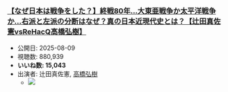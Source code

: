 ### [【なぜ日本は戦争をした？】終戦80年…大東亜戦争か太平洋戦争か…右派と左派の分断はなぜ？真の日本近現代史とは？【辻田真佐憲vsReHacQ高橋弘樹】](https://www.youtube.com/watch?v=TRuYLYqTUDU)
-   公開日: 2025-08-09
-   視聴数: 880,939
-   **いいね数: 15,043**
-   出演者: 辻田真佐憲, [高橋弘樹](/rehacq_fan/people/高橋弘樹 "wikilink")
    - [![](https://img.youtube.com/vi/TRuYLYqTUDU/hqdefault.jpg)](https://www.youtube.com/watch?v=TRuYLYqTUDU)
